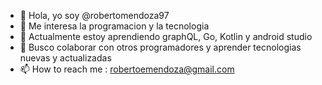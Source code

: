 - 👋 Hola, yo soy @robertomendoza97
- 👀 Me interesa la programacion y la tecnologia
- 🌱 Actualmente estoy aprendiendo graphQL, Go, Kotlin y android studio
- 💞️ Busco colaborar con otros programadores y aprender tecnologias nuevas y actualizadas
- 📫 How to reach me : robertoemendoza@gmail.com

<!---
robertomendoza97/robertomendoza97 is a ✨ special ✨ repository because its `README.md` (this file) appears on your GitHub profile.
You can click the Preview link to take a look at your changes.
--->
